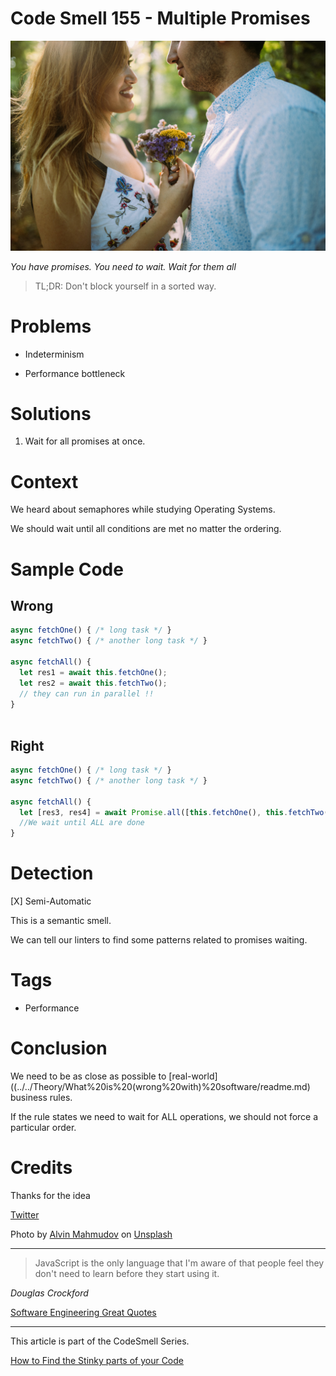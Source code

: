 # Code Smell 155 - Multiple Promises

![Code Smell 155 - Multiple Promises](alvin-mahmudov-JAQK2mwLCF0-unsplash.jpg)

*You have promises. You need to wait. Wait for them all*

> TL;DR: Don't block yourself in a sorted way.

# Problems

- Indeterminism

- Performance bottleneck

# Solutions

1. Wait for all promises at once.

# Context

We heard about semaphores while studying Operating Systems.

We should wait until all conditions are met no matter the ordering.

# Sample Code

## Wrong 

[Gist Url]: # (https://gist.github.com/mcsee/08e94e3b7dbf0fd20cc1d9c296d6fdbc)
```javascript
async fetchOne() { /* long task */ }
async fetchTwo() { /* another long task */ }

async fetchAll() {
  let res1 = await this.fetchOne(); 
  let res2 = await this.fetchTwo();
  // they can run in parallel !!  
}
                                 
```

## Right

[Gist Url]: # (https://gist.github.com/mcsee/b1f4721f8b8db8da67435c499fcec83d)
```javascript
async fetchOne() { /* long task */ }
async fetchTwo() { /* another long task */ }

async fetchAll() {
  let [res3, res4] = await Promise.all([this.fetchOne(), this.fetchTwo()]);
  //We wait until ALL are done
}
```

# Detection

[X] Semi-Automatic 

This is a semantic smell. 

We can tell our linters to find some patterns related to promises waiting.

# Tags

- Performance

# Conclusion

We need to be as close as possible to [real-world]((../../Theory/What%20is%20(wrong%20with)%20software/readme.md) business rules.

If the rule states we need to wait for ALL operations, we should not force a particular order.

# Credits

Thanks for the idea

[Twitter](https://twitter.com/1542249552480174081)

Photo by [Alvin Mahmudov](https://unsplash.com/es/@alvinmahmudov) on [Unsplash](https://unsplash.com/s/photos/flowers-boyfriend)
  
* * *

> JavaScript is the only language that I'm aware of that people feel they don't need to learn before they start using it.

_Douglas Crockford_
 
[Software Engineering Great Quotes](../../Quotes/Software%20Engineering%20Great%20Quotes/readme.md)

* * *

This article is part of the CodeSmell Series.

[How to Find the Stinky parts of your Code](../../Code%20Smells/How%20to%20Find%20the%20Stinky%20parts%20of%20your%20Code/readme.md)